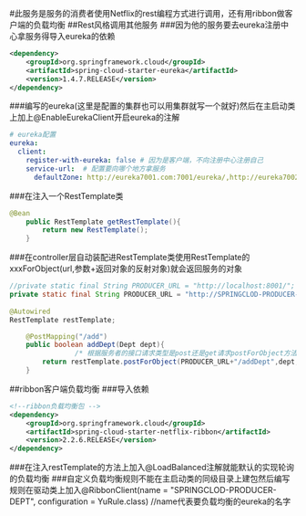 #此服务是服务的消费者使用Netflix的rest编程方式进行调用，还有用ribbon做客户端的负载均衡
##Rest风格调用其他服务
###因为他的服务要去eureka注册中心拿服务得导入eureka的依赖
```xml
<dependency>
    <groupId>org.springframework.cloud</groupId>
    <artifactId>spring-cloud-starter-eureka</artifactId>
    <version>1.4.7.RELEASE</version>
</dependency>
```
###编写的eureka(这里是配置的集群也可以用集群就写一个就好)然后在主启动类上加上@EnableEurekaClient开启eureka的注解
```yaml
# eureka配置
eureka:
  client:
    register-with-eureka: false # 因为是客户端，不向注册中心注册自己
    service-url:  # 配置要向哪个地方拿服务
      defaultZone: http://eureka7001.com:7001/eureka/,http://eureka7002.com:7002/eureka/,http://eureka7003.com:7003/eureka/
```
###在注入一个RestTemplate类
```java
@Bean
    public RestTemplate getRestTemplate(){
        return new RestTemplate();
    }
```
###在controller层自动装配进RestTemplate类使用RestTemplate的xxxForObject(url,参数+返回对象的反射对象)就会返回服务的对象
```java
//private static final String PRODUCER_URL = "http://localhost:8001/"; 这种方法是直接写死，用ribbon负载均衡就不能这么写
private static final String PRODUCER_URL = "http://SPRINGCLOD-PRODUCER-DEPT"; // ribbon负载均衡写微服务注册的名字
    
@Autowired
RestTemplate restTemplate;

    @PostMapping("/add")
    public boolean addDept(Dept dept){
                /* 根据服务者的接口请求类型是post还是get请求postForObject方法有重载没有参数的可以不写 */
        return restTemplate.postForObject(PRODUCER_URL+"/addDept",dept,boolean.class);
    }
```
##ribbon客户端负载均衡
###导入依赖
```xml
<!--ribbon负载均衡包 -->
<dependency>
    <groupId>org.springframework.cloud</groupId>
    <artifactId>spring-cloud-starter-netflix-ribbon</artifactId>
    <version>2.2.6.RELEASE</version>
</dependency>
```
###在注入restTemplate的方法上加入@LoadBalanced注解就能默认的实现轮询的负载均衡
###自定义负载均衡规则不能在主启动类的同级目录上建包然后编写规则在驱动类上加入@RibbonClient(name = "SPRINGCLOD-PRODUCER-DEPT", configuration = YuRule.class) //name代表要负载均衡的eureka的名字